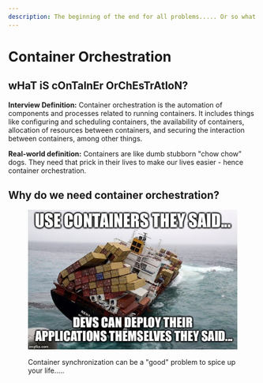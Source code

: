 ```yaml
---
description: The beginning of the end for all problems..... Or so what they said....
---
```


# Container Orchestration

## wHaT iS cOnTaInEr OrChEsTrAtIoN?

**Interview Definition:** Container orchestration is the automation of components and processes related to running containers. It includes things like configuring and scheduling containers, the availability of containers, allocation of resources between containers, and securing the interaction between containers, among other things.

**Real-world definition:** Containers are like dumb stubborn "chow chow" dogs. They need that prick in their lives to make our lives easier - hence container orchestration.&#x20;

## Why do we need container orchestration?



<figure><img src="../.gitbook/assets/image (3).png" alt=""><figcaption><p>Container synchronization can be a "good" problem to spice up your life..... </p></figcaption></figure>

